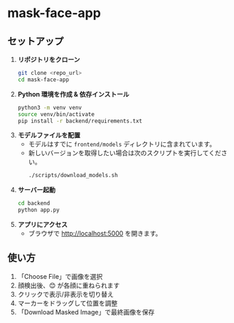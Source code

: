 # mask-face-app

## セットアップ

1. **リポジトリをクローン**
   ```bash
   git clone <repo_url>
   cd mask-face-app
   ```
2. **Python 環境を作成 & 依存インストール**
   ```bash
   python3 -m venv venv
   source venv/bin/activate
   pip install -r backend/requirements.txt
   ```
3. **モデルファイルを配置**
   - モデルはすでに `frontend/models` ディレクトリに含まれています。
   - 新しいバージョンを取得したい場合は次のスクリプトを実行してください。
     ```bash
     ./scripts/download_models.sh
     ```
4. **サーバー起動**
   ```bash
   cd backend
   python app.py
   ```
5. **アプリにアクセス**
   - ブラウザで [http://localhost:5000](http://localhost:5000) を開きます。

## 使い方

1. 「Choose File」で画像を選択
2. 顔検出後、😊 が各顔に重ねられます
3. クリックで表示/非表示を切り替え
4. マーカーをドラッグして位置を調整
5. 「Download Masked Image」で最終画像を保存
